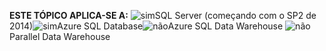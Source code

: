 <Token>**ESTE TÓPICO APLICA-SE A:** ![sim](media/yes.png)SQL Server (começando com o SP2 de 2014)![sim](media/yes.png)Azure SQL Database![não](media/no.png)Azure SQL Data Warehouse ![não](media/no.png)Parallel Data Warehouse </Token>

